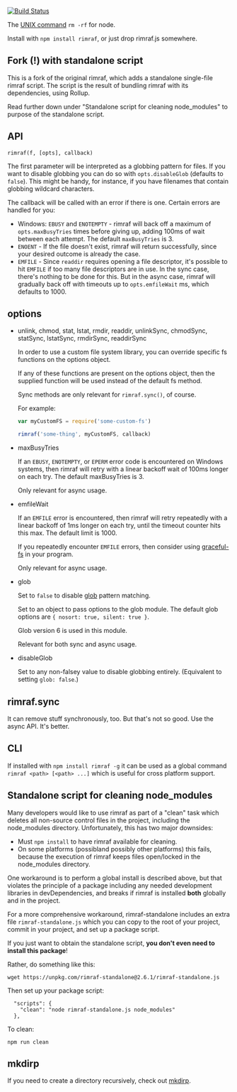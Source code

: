 [![Build Status](https://travis-ci.org/kylecordes/rimraf.svg?branch=master)](https://travis-ci.org/kylecordes/rimraf)

The [UNIX command](http://en.wikipedia.org/wiki/Rm_(Unix)) `rm -rf` for node.

Install with `npm install rimraf`, or just drop rimraf.js somewhere.

## Fork (!) with standalone script

This is a fork of the original rimraf, which adds a standalone single-file
rimraf script. The script is the result of bundling rimraf with its
dependencies, using Rollup.

Read further down under "Standalone script for cleaning node_modules" to
purpose of the standalone script.

## API

`rimraf(f, [opts], callback)`

The first parameter will be interpreted as a globbing pattern for files. If you
want to disable globbing you can do so with `opts.disableGlob` (defaults to
`false`). This might be handy, for instance, if you have filenames that contain
globbing wildcard characters.

The callback will be called with an error if there is one.  Certain
errors are handled for you:

* Windows: `EBUSY` and `ENOTEMPTY` - rimraf will back off a maximum of
  `opts.maxBusyTries` times before giving up, adding 100ms of wait
  between each attempt.  The default `maxBusyTries` is 3.
* `ENOENT` - If the file doesn't exist, rimraf will return
  successfully, since your desired outcome is already the case.
* `EMFILE` - Since `readdir` requires opening a file descriptor, it's
  possible to hit `EMFILE` if too many file descriptors are in use.
  In the sync case, there's nothing to be done for this.  But in the
  async case, rimraf will gradually back off with timeouts up to
  `opts.emfileWait` ms, which defaults to 1000.

## options

* unlink, chmod, stat, lstat, rmdir, readdir,
  unlinkSync, chmodSync, statSync, lstatSync, rmdirSync, readdirSync

    In order to use a custom file system library, you can override
    specific fs functions on the options object.

    If any of these functions are present on the options object, then
    the supplied function will be used instead of the default fs
    method.

    Sync methods are only relevant for `rimraf.sync()`, of course.

    For example:

    ```javascript
    var myCustomFS = require('some-custom-fs')

    rimraf('some-thing', myCustomFS, callback)
    ```

* maxBusyTries

    If an `EBUSY`, `ENOTEMPTY`, or `EPERM` error code is encountered
    on Windows systems, then rimraf will retry with a linear backoff
    wait of 100ms longer on each try.  The default maxBusyTries is 3.

    Only relevant for async usage.

* emfileWait

    If an `EMFILE` error is encountered, then rimraf will retry
    repeatedly with a linear backoff of 1ms longer on each try, until
    the timeout counter hits this max.  The default limit is 1000.

    If you repeatedly encounter `EMFILE` errors, then consider using
    [graceful-fs](http://npm.im/graceful-fs) in your program.

    Only relevant for async usage.

* glob

    Set to `false` to disable [glob](http://npm.im/glob) pattern
    matching.

    Set to an object to pass options to the glob module.  The default
    glob options are `{ nosort: true, silent: true }`.

    Glob version 6 is used in this module.

    Relevant for both sync and async usage.

* disableGlob

    Set to any non-falsey value to disable globbing entirely.
    (Equivalent to setting `glob: false`.)

## rimraf.sync

It can remove stuff synchronously, too.  But that's not so good.  Use
the async API.  It's better.

## CLI

If installed with `npm install rimraf -g` it can be used as a global
command `rimraf <path> [<path> ...]` which is useful for cross platform support.

## Standalone script for cleaning node_modules

Many developers would like to use rimraf as part of a "clean" task which deletes
all non-source control files in the project, including the node_modules
directory. Unfortunately, this has two major downsides:

* Must `npm install` to have rimraf available for cleaning.
* On some platforms (possibland possibly other platforms) this fails,
  because the execution of rimraf keeps files open/locked in the
  node_modules directory.

One workaround is to perform a global install is described above, but that
violates the principle of a package including any needed development libraries
in devDependencies, and breaks if rimraf is installed **both** globally and in
the project.

For a more comprehensive workaround, rimraf-standalone includes an extra file
`rimraf-standalone.js` which you can copy to the root of your project, commit in
your project, and set up a package script.

If you just want to obtain the standalone script,
**you don't even need to install this package**!

Rather, do something like this:

```
wget https://unpkg.com/rimraf-standalone@2.6.1/rimraf-standalone.js
```

Then set up your package script:

```
  "scripts": {
    "clean": "node rimraf-standalone.js node_modules"
  },
```

To clean:

```
npm run clean
```

## mkdirp

If you need to create a directory recursively, check out
[mkdirp](https://github.com/substack/node-mkdirp).
